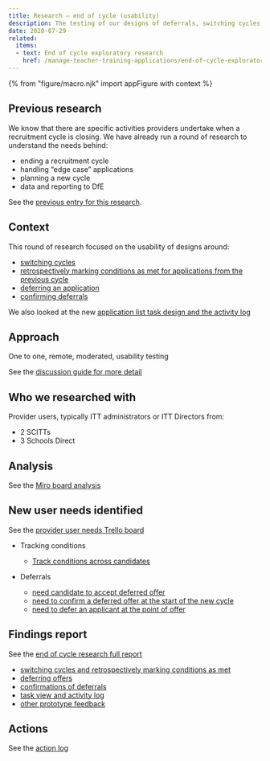 ```yaml
---
title: Research – end of cycle (usability)
description: The testing of our designs of deferrals, switching cycles and the task view and activity log. Also some general feedback about Manage and other prototype features.
date: 2020-07-29
related:
  items:
  - text: End of cycle exploratory research
    href: /manage-teacher-training-applications/end-of-cycle-exploratory-research/
---
```


{% from "figure/macro.njk" import appFigure with context %}

## Previous research

We know that there are specific activities providers undertake when a recruitment cycle is closing. We have already run a round of research to understand the needs behind:
 
- ending a recruitment cycle
- handling “edge case” applications
- planning a new cycle
- data and reporting to DfE

See the [previous entry for this research](https://bat-design-history.netlify.app/manage-teacher-training-applications/end-of-cycle-exploratory-research/).
 
## Context
 
This round of research focused on the usability of designs around:
 
- [switching cycles](https://bat-design-history.netlify.app/manage-teacher-training-applications/switching-between-cycles/)
- [retrospectively marking conditions as met for applications from the previous cycle](https://bat-design-history.netlify.app/manage-teacher-training-applications/reconfirming-a-deferred-application/)
- [deferring an application](https://bat-design-history.netlify.app/manage-teacher-training-applications/deferring-applications-to-the-next-cycle/)
- [confirming deferrals](https://bat-design-history.netlify.app/manage-teacher-training-applications/reconfirming-a-deferred-application/)
 
We also looked at the new [application list task design and the activity log](https://bat-design-history.netlify.app/manage-teacher-training-applications/help-users-know-what-needs-doing-and-whats-changed/)
 
## Approach

One to one, remote, moderated, usability testing
 
See the [discussion guide for more detail](https://docs.google.com/document/d/1H4a3FjRK7km-S5pbWiNsO-W5yl-w5G761tkA7gA5aVs/edit#)

## Who we researched with

Provider users, typically ITT administrators or ITT Directors from:
- 2 SCITTs
- 3 Schools Direct

## Analysis

See the [Miro board analysis](https://miro.com/app/board/o9J_kolS1bk=/)

## New user needs identified

See the [provider user needs Trello board](https://trello.com/b/5m1pMTme/apply-provider-needs-e2e)
 
- Tracking conditions
  - [Track conditions across candidates](https://trello.com/c/RtcglDmF/152-track-conditions-across-candidates)
 
- Deferrals 
  - [need candidate to accept deferred offer](https://trello.com/c/QxEUJqrY/183-i-need-to-know-if-the-candidate-has-formally-accepted-my-new-deferred-offer-so-that-i-know-they-have-agreed-to-and-accepted-the)
  - [need to confirm a deferred offer at the start of the new cycle](https://trello.com/c/r0Uq0Hug/184-given-that-courses-and-locations-do-change-i-need-to-reconfirm-a-deferred-offer-so-that-the-deferred-offer-can-be-managed-alongs)
  - [need to defer an applicant at the point of offer](https://trello.com/c/vjvuGDK3/185-i-need-to-defer-an-applicant-at-the-point-of-offer-so-that-i-can-accurately-reflect-the-offer-i-want-to-make)

## Findings report

See the [end of cycle research full report](https://docs.google.com/presentation/d/1wUA4k3QbS-kqCXA1MwcT3SInr0h7hiOpX1j0xhWSvPc/edit#slide=id.p)
 
- [switching cycles and retrospectively marking conditions as met](https://docs.google.com/presentation/d/1wUA4k3QbS-kqCXA1MwcT3SInr0h7hiOpX1j0xhWSvPc/edit#slide=id.g85c8fec79f_0_157)
- [deferring offers](https://docs.google.com/presentation/d/1wUA4k3QbS-kqCXA1MwcT3SInr0h7hiOpX1j0xhWSvPc/edit#slide=id.g8c6b3398a9_0_8)
- [confirmations of deferrals](https://docs.google.com/presentation/d/1wUA4k3QbS-kqCXA1MwcT3SInr0h7hiOpX1j0xhWSvPc/edit#slide=id.g8c6b3398a9_0_22)
- [task view and activity log](https://docs.google.com/presentation/d/1wUA4k3QbS-kqCXA1MwcT3SInr0h7hiOpX1j0xhWSvPc/edit#slide=id.g8c6b3398a9_2_0)
- [other prototype feedback](https://docs.google.com/presentation/d/1wUA4k3QbS-kqCXA1MwcT3SInr0h7hiOpX1j0xhWSvPc/edit#slide=id.g8a6173f9e3_0_135)

## Actions

See the [action log](https://docs.google.com/document/d/1KJ4stL4AO4aTfDaOeH-VGwkr4VnxnI9fwARh4K3sWJc/edit)
